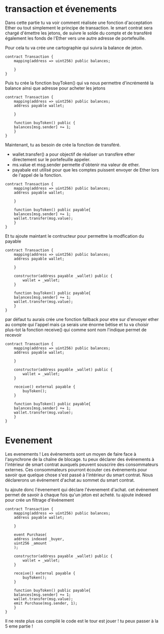 # transaction et  évenements


Dans cette partie tu va voir comment réalisée une fonction d'acceptation Ether ou tout simplement le principe de transaction. le smart contrat sera chargé d'émettre les jetons, de suivre le solde du compte et de transféré également les fonds de l'Ether vers une autre adresse de portefeuille.

Pour cela tu va crée une cartographie qui suivra la balance de jeton.

```
contract Transaction {
    mapping(address => uint256) public balances;

    }
}
```

Puis tu crée la fonction buyToken() qui va nous permettre d'incrémenté la balance ainsi que adresse pour acheter les jetons

```
contract Transaction {
    mapping(address => uint256) public balances;
    address payable wallet;

    }

    function buyToken() public {
    balances[msg.sender] += 1;
    }   
}
```

Maintenant, tu as besoin de crée la fonction de transféré. 

* wallet.transfer() a pour objectif de réaliser un transfère ether directement sur le portefeuille appeler.
* ms.value et msg.sender permette d'obtenir ma valeur de ether.
* payabale est utilisé pour que les comptes puissent envoyer de Ether lors de l'appel de la fonction.

```
contract Transaction {
    mapping(address => uint256) public balances;
    address payable wallet;

    }

    function buyToken() public payable{
    balances[msg.sender] += 1;
    wallet.transfer(msg.value);
    }   
}
```

Et tu ajoute maintant le contructeur pour permettre la modfication du payable 

```
contract Transaction {
    mapping(address => uint256) public balances;
    address payable wallet;

    }

    constructor(address payable _wallet) public {
        wallet = _wallet;
    }

    function buyToken() public payable{
    balances[msg.sender] += 1;
    wallet.transfer(msg.value);
    }   
}
```

par défaut tu aurais crée une fonction fallback pour etre sur d'envoyer ether au compte qui l'appel mais ça serais une énorme bétise et tu va choisir plus-tot la fonction receive() qui comme sont nom l'indique permet de recevoir 

```
contract Transaction {
    mapping(address => uint256) public balances;
    address payable wallet;

    }

    constructor(address payable _wallet) public {
        wallet = _wallet;
    }

    receive() external payable {
        buyToken();
    }

    function buyToken() public payable{
    balances[msg.sender] += 1;
    wallet.transfer(msg.value);
    }   
}
```

# Evenement


Les evenements ! Les événements sont un moyen de faire face à l'asynchrone de la chaîne de blocage. tu peux déclarer des événements à l'intérieur de smart contrat auxquels peuvent souscrire des consommateurs externes. Ces consommateurs pourront écouter ces événements pour savoir que quelque chose s'est passé à l'intérieur du smart contrat. Nous déclarerons un événement d'achat au sommet du smart contrat.

tu ajoute donc l'évenement qui déclare l'évenement d'achat. cet événement permet de savoir à chaque fois qu'un jeton est acheté. tu ajoute indexed pour crée un filtrage d'événement

```
contract Transaction {
    mapping(address => uint256) public balances;
    address payable wallet;

    }

    event Purchase(
    address indexed _buyer,
    uint256 _amount
    );

    constructor(address payable _wallet) public {
        wallet = _wallet;
    }

    receive() external payable {
        buyToken();
    }

    function buyToken() public payable{
    balances[msg.sender] += 1;
    wallet.transfer(msg.value);
    emit Purchase(msg.sender, 1);
    }   
}
```
Il ne reste plus cas compilé le code est le tour est jouer ! tu peux passer à la 5 eme partie !

